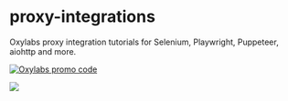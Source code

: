 # proxy-integrations
Oxylabs proxy integration tutorials for Selenium, Playwright, Puppeteer, aiohttp and more.

[![Oxylabs promo code](https://github.com/oxylabs/proxy-integrations/assets/103110131/afc4dc1e-f7c8-4b3d-a729-6cd0d8563980)](https://oxylabs.io/pages/gitoxy?utm_source=877&utm_medium=affiliate&groupid=877&utm_content=proxy-integrations-github&transaction_id=102f49063ab94276ae8f116d224b67)


[![](https://dcbadge.vercel.app/api/server/eWsVUJrnG5)](https://discord.gg/eWsVUJrnG5)
